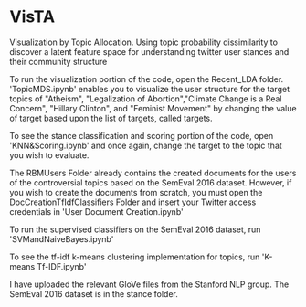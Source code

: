 # VisTA
Visualization by Topic Allocation. Using topic probability dissimilarity to discover a latent feature space for understanding twitter user stances and their community structure 

To run the visualization portion of the code, open the Recent_LDA folder. 'TopicMDS.ipynb' enables you to visualize the user structure for the target topics of "Atheism", "Legalization of Abortion","Climate Change is a Real Concern", "Hillary Clinton", and "Feminist Movement" by changing the value of target based upon the list of targets, called targets. 

To see the stance classification and scoring portion of the code, open 'KNN&Scoring.ipynb' and once again, change the target to the topic that you wish to evaluate. 

The RBMUsers Folder already contains the created documents for the users of the controversial topics based on the SemEval 2016 dataset. However, if you wish to create the documents from scratch, you must open the DocCreationTfIdfClassifiers Folder and insert your Twitter access credentials in 'User Document Creation.ipynb'

To run the supervised classifiers on the SemEval 2016 dataset, run 'SVMandNaiveBayes.ipynb'

To see the tf-idf k-means clustering implementation for topics, run 'K-means Tf-IDF.ipynb' 

I have uploaded the relevant GloVe files from the Stanford NLP group. The SemEval 2016 dataset is in the stance folder. 
